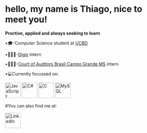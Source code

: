 # hello, my name is Thiago, nice to meet you!
**Proctive, applied and always seeking to learn**

•🎓-Computer Science student at [UCBD](https://site.ucdb.br/)

•👨🏻‍💻-[Digix](https://digix.com.br/) intern

•🧑🏻‍⚖️-[Court of Auditors Brasil Campo Grande MS](https://www.tce.ms.gov.br/home) intern



•💻Currently focussed on:

<img src="https://cdn.jsdelivr.net/gh/devicons/devicon@latest/icons/javascript/javascript-original.svg" alt="JavaScript" width="50" height="50" /> <img src="https://cdn.jsdelivr.net/gh/devicons/devicon@latest/icons/csharp/csharp-original.svg" alt="C#" width="50" height="50" /> <img src="https://cdn.jsdelivr.net/gh/devicons/devicon@latest/icons/c/c-original.svg" alt="C" width="50" height="50" /> <img src="https://cdn.jsdelivr.net/gh/devicons/devicon@latest/icons/mysql/mysql-original.svg" alt="MySQL" width="50" height="50" />



#You can also find me at:

<a href="https://www.linkedin.com/in/thiago-carassini-5b108a323?utm_source=share&utm_campaign=share_via&utm_content=profile&utm_medium=ios_app" target="_blank">
    <img src="https://cdn.jsdelivr.net/gh/devicons/devicon@latest/icons/linkedin/linkedin-original.svg" alt="LinkedIn" width="50" height="50" />
</a>



          
          
